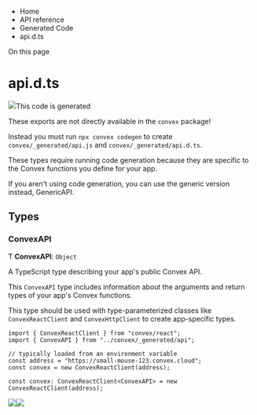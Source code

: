 <div>

<div>

<div>

<div>

-   Home
-   API reference
-   Generated Code
-   api.d.ts

<div>

On this page

</div>

<div>

<div>

# api.d.ts

</div>

<div>

<div>

![](data:image/svg+xml;base64,PHN2Zz48cGF0aD48L3BhdGg+PC9zdmc+)This code
is generated

</div>

<div>

These exports are not directly available in the `convex` package!

Instead you must run `npx convex codegen` to create
`convex/_generated/api.js` and `convex/_generated/api.d.ts`.

</div>

</div>

These types require running code generation because they are specific to
the Convex functions you define for your app.

If you aren\'t using code generation, you can use the generic version
instead, GenericAPI.

## Types​

### ConvexAPI​

Ƭ **ConvexAPI**: `Object`

A TypeScript type describing your app\'s public Convex API.

This `ConvexAPI` type includes information about the arguments and
return types of your app\'s Convex functions.

This type should be used with type-parameterized classes like
`ConvexReactClient` and `ConvexHttpClient` to create app-specific types.

<div>

<div>

    import { ConvexReactClient } from "convex/react";
    import { ConvexAPI } from "../convex/_generated/api";

    // typically loaded from an environment variable
    const address = "https://small-mouse-123.convex.cloud";
    const convex = new ConvexReactClient(address);

    const convex: ConvexReactClient<ConvexAPI> = new ConvexReactClient(address);

<div>

![](data:image/svg+xml;base64,PHN2Zz48cGF0aD48L3BhdGg+PC9zdmc+)![](data:image/svg+xml;base64,PHN2Zz48cGF0aD48L3BhdGg+PC9zdmc+)

</div>

</div>

</div>

</div>

</div>

</div>

</div>

</div>
